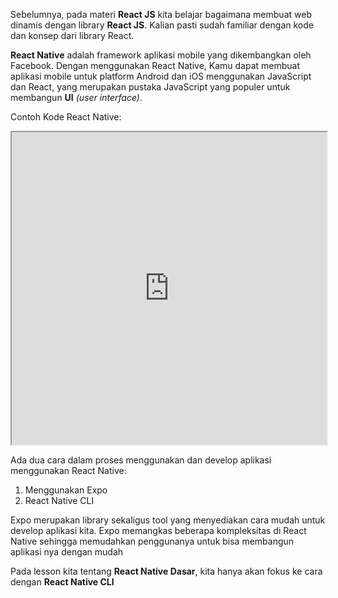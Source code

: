 Sebelumnya, pada materi **React JS** kita belajar bagaimana membuat web dinamis dengan library **React JS**. Kalian pasti sudah familiar dengan kode dan konsep dari library React.

**React Native** adalah framework aplikasi mobile yang dikembangkan oleh Facebook. Dengan menggunakan React Native, Kamu dapat membuat aplikasi mobile untuk platform Android dan iOS menggunakan JavaScript dan React, yang merupakan pustaka JavaScript yang populer untuk membangun **UI** _(user interface)_.

Contoh Kode React Native:

<iframe src="https://snack.expo.dev/@doltons/konsep-dasar-component" height="500" width="100%"></iframe>

Ada dua cara dalam proses menggunakan dan develop aplikasi menggunakan React Native:

1. Menggunakan Expo
2. React Native CLI

Expo merupakan library sekaligus tool yang menyediakan cara mudah untuk develop aplikasi kita. Expo memangkas beberapa kompleksitas di React Native sehingga memudahkan penggunanya untuk bisa membangun aplikasi nya dengan mudah

Pada lesson kita tentang **React Native Dasar**, kita hanya akan fokus ke cara dengan **React Native CLI**
